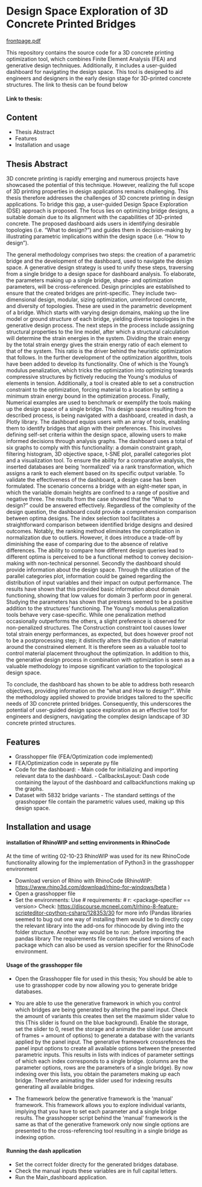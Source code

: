 # Design Space Exploration of 3D Concrete Printed Bridges
[frontpage.pdf](https://github.com/DennisHollanders/Design-Space-Exploration-of-3D-Concrete-Printed-Bridges/files/12732480/frontpage.pdf)

This repository contains the source code for a 3D concrete printing optimization tool, which combines Finite Element Analysis (FEA) and generative design techniques. Additionally, it includes a user-guided dashboard for navigating the design space. This tool is designed to aid engineers and designers in the early design stage for 3D-printed concrete structures. The link to thesis can be found below 

#### Link to thesis: <to be updated> 

## Content 
- Thesis Abstract 
- Features
- Installation and usage

## Thesis Abstract 
3D concrete printing is rapidly emerging and numerous projects have showcased the potential of this technique. However, realizing the full scope of 3D printing properties in design applications remains challenging. This thesis therefore addresses the challenges of 3D concrete printing in design applications. To bridge this gap, a user-guided Design Space Exploration (DSE) approach is proposed. The focus lies on optimizing bridge designs, a suitable domain due to its alignment with the capabilities of 3D-printed concrete. The proposed dashboard aids users in identifying desirable topologies (i.e. “What to design?”) and guides them in decision-making by illustrating parametric implications within the design space (i.e. “How to design”).

The general methodology comprises two steps: the creation of a parametric bridge and the development of the dashboard, used to navigate the design space. A generative design strategy is used to unify these steps, traversing from a single bridge to a design space for dashboard analysis. To elaborate, the parameters making up a single bridge, shape- and optimization parameters, will be cross-referenced. Design principles are established to ensure that the created bridges are print-specific. They include two-dimensional design, modular, sizing optimization, unreinforced concrete, and diversity of topologies. These are used in the parametric development of a bridge. Which starts with varying design domains, making up the line model or ground structure of each bridge, yielding diverse topologies in the generative design process. The next steps in the process include assigning structural properties to the line model, after which a structural calculation will determine the strain energies in the system. Dividing the strain energy by the total strain energy gives the strain energy ratio of each element to that of the system. This ratio is the driver behind the heuristic optimization that follows. In the further development of the optimization algorithm, tools have been added to develop its functionality. One of which is the Young’s modulus penalization, which tricks the optimization into optimizing towards compressive structures by fictively reducing the Young's modulus of elements in tension. Additionally, a tool is created able to set a construction constraint to the optimization, forcing material to a location by setting a minimum strain energy bound in the optimization process. Finally, Numerical examples are used to benchmark or exemplify the tools making up the design space of a single bridge.
This design space resulting from the described process, is being navigated with a dashboard, created in dash, a Plotly library. The dashboard equips users with an array of tools, enabling them to identify bridges that align with their preferences. This involves defining self-set criteria within the design space, allowing users to make informed decisions through analysis graphs. The dashboard uses a total of six graphs to comply with this functionality: a domain constraint graph, filtering histogram, 3D objective space, t-SNE plot, parallel categories plot and a visualization tool. To ensure the ability for a comparative analysis, the inserted databases are being ‘normalized’ via a rank transformation, which assigns a rank to each element based on its specific output variable. 
To validate the effectiveness of the dashboard, a design case has been formulated. The scenario concerns a bridge with an eight-meter span, in which the variable domain heights are confined to a range of positive and negative three.
The results from the case showed that the “What to design?” could be answered effectively. Regardless of the complexity of the design question, the dashboard could provide a comprehension comparison between optima designs. The index selection tool facilitates a straightforward comparison between identified bridge designs and desired outcomes. Notably, the ranking method eliminates the complication in normalization due to outliers. However, it does introduce a trade-off by diminishing the ease of comparing due to the absence of relative differences. The ability to compare how different design queries lead to different optima is perceived to be a functional method to convey decision-making with non-technical personnel. Secondly the dashboard should provide information about the design space. Through the utilization of the parallel categories plot, information could be gained regarding the distribution of input variables and their impact on output performance. The results have shown that this provided basic information about domain functioning, showing that low values for domain 3 perform poor in general. 
Studying the parameters has shown that prestress seemed to be a positive addition to the structures’ functioning. The Young's modulus penalization tools behave very case-specific. While one penalization method occasionally outperforms the others, a slight preference is observed for non-penalized structures. The Construction constraint tool causes lower total strain energy performances, as expected, but does however proof not to be a postprocessing step; it distinctly alters the distribution of material around the constrained element. It is therefore seen as a valuable tool to control material placement throughout the optimization. In addition to this, the generative design process in combination with optimization is seen as a valuable methodology to impose significant variation to the topological design space.

To conclude, the dashboard has shown to be able to address both research objectives, providing information on the “what and How to design?”. While the methodology applied showed to provide bridges tailored to the specific needs of 3D concrete printed bridges. Consequently, this underscores the potential of user-guided design space exploration as an effective tool for engineers and designers, navigating the complex design landscape of 3D concrete printed structures.


## Features
- Grasshopper file (FEA/Optimization code implemented)
- FEA/Optimization code in seperate py file
- Code for the dashboard:
      - Main code for initializing and importing relevant data to the dashboard.
      - CallbacksLayout: Dash code containing the layout of the dashboard and callbackfunctions making up the graphs.
- Dataset with 5832 bridge variants
      - The standard settings of the grasshopper file contain the parametric values used, making up this design space. 

## Installation and usage
#### installation of RhinoWIP and setting environments in RhinoCode
At the time of writing 02-10-23 RhinoWIP was used for its new RhinoCode functionality allowing for the implementation of Python3 in the grasshopper environment
- Download version of Rhino with RhinoCode (RhinoWIP: https://www.rhino3d.com/download/rhino-for-windows/beta )
- Open a grasshopper file
- Set the environments:
    Use # requirements: <package-specifier>
        # r: <package-specifier == version>
  Check: https://discourse.mcneel.com/t/rhino-8-feature-scripteditor-cpython-csharp/128353/30 for more info (Pandas libraries seemed to bug out one way of installing them would be to directly copy the relevant library into the add-ons for rhinocode by diving into the folder structure. Another way would be to run: ,before importing the pandas library
The requirements file contains the used versions of each package which can also be used as version specifier for the RhinoCode environment.

#### Usage of the grasshopper file 
- Open the Grasshopper file for used in this thesis; You should be able to use to grasshopper code by now allowing you to generate bridge databases.
- You are able to use the generative framework in which you control which bridges are being generated by altering the panel input. Check the amount of variants this creates then set the maximum slider value to this (This slider is found on the blue background). Enable the storage, set the slider to 0, reset the storage and animate the slider (use amount of frames = amount of options) to generate a database with the variants applied by the panel input.
The generative framework crossrefences the panel input options to create all available options between the presented parametric inputs. This results in lists with indices of parameter settings of which each index corresponds to a single bridge. (columns are the parameter options, rows are the parameters of a single bridge). By now indexing over this lists, you obtain the parameters making up each bridge. Therefore animating the slider used for indexing results generating all available bridges.

- The framework below the generative framework is the 'manual' framework. This framework allows you to explore individual variants, implying that you have to set each parameter and a single bridge results. The grasshopper script behind the 'manual' framework is the same as that of the generative framework only now single options are presented to the cross-referencing tool resulting in a single bridge as indexing option.
  
#### Running the dash application 
- Set the correct folder directy for the generated bridges database.
- Check the manual inputs these variables are in full capital letters. 
- Run the Main_dashboard application.
